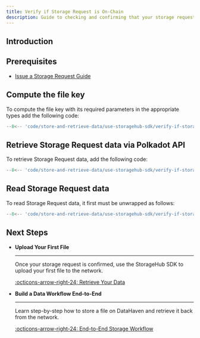 ```yaml
---
title: Verify if Storage Request is On-Chain
description: Guide to checking and confirming that your storage request is registered on-chain.
---
```


## Introduction

## Prerequisites

- [Issue a Storage Request Guide](/store-and-retrieve-data/use-storagehub-sdk/issue-a-storage-request)

## Compute the file key

To compute the file key with its required parameters in the appropriate types add the following code:

```ts title="index.ts"
--8<-- 'code/store-and-retrieve-data/use-storagehub-sdk/verify-if-storage-request-is-on-chain/compute-file-key.ts'
```

## Retrieve Storage Request data via Polkadot API

To retrieve Storage Request data, add the following code:

```ts title="index.ts"
--8<-- 'code/store-and-retrieve-data/use-storagehub-sdk/verify-if-storage-request-is-on-chain/retrieve-storage-request-data.ts'
```

## Read Storage Request data

To read Storage Request data, it first must be unwrapped as follows:

```ts title="index.ts"
--8<-- 'code/store-and-retrieve-data/use-storagehub-sdk/verify-if-storage-request-is-on-chain/read-storage-request-data.ts'
```

## Next Steps

<div class="grid cards" markdown>

-   __Upload Your First File__

    ---

    Once your storage request is confirmed, use the StorageHub SDK to upload your first file to the network. 

    [:octicons-arrow-right-24: Retrieve Your Data](/store-and-retrieve-data/use-storagehub-sdk/upload-your-first-file)

-   __Build a Data Workflow End-to-End__

    ---

    Learn step-by-step how to store a file on DataHaven and retrieve it back from the network.

    [:octicons-arrow-right-24: End-to-End Storage Workflow](/store-and-retrieve-data/use-storagehub-sdk/end-to-end-storage-workflow)

</div>